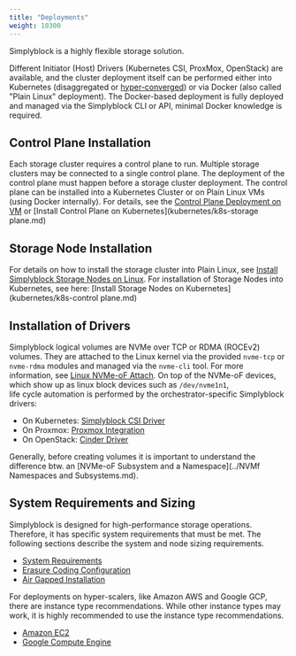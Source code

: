 ```yaml
---
title: "Deployments"
weight: 10300
---
```


Simplyblock is a highly flexible storage solution. 

Different Initiator (Host) Drivers (Kubernetes CSI, ProxMox, OpenStack) are available, and the cluster 
deployment itself can be performed either into Kubernetes (disaggregated or [hyper-converged](../architecture/concepts/hyper-converged.md)) 
or via Docker (also called "Plain Linux" deployment). The Docker-based deployment is fully 
deployed and managed via the Simplyblock CLI or API, minimal Docker knowledge is required. 

## Control Plane Installation

Each storage cluster requires a control plane to run. Multiple storage clusters may be connected to a single control 
plane. The deployment of the control plane must happen before a storage cluster deployment. 
The control plane can be installed into a Kubernetes Cluster or on Plain Linux VMs (using Docker internally).
For details, see the
[Control Plane Deployment on VM](install-on-linux/install-cp.md) or 
[Install Control Plane on Kubernetes](kubernetes/k8s-storage plane.md)

## Storage Node Installation

For details on how to install the storage cluster into Plain Linux, see
[Install Simplyblock Storage Nodes on Linux](install-on-linux/install-sp.md). 
For installation of Storage Nodes into Kubernetes, see here:
[Install Storage Nodes on Kubernetes](kubernetes/k8s-control plane.md)

## Installation of Drivers

Simplyblock logical volumes are NVMe over TCP or RDMA (ROCEv2) volumes. 
They are attached to the Linux kernel via the provided `nvme-tcp` or `nvme-rdma`
modules and managed via the `nvme-cli` tool. For more information, see
  [Linux NVMe-oF Attach](baremetal/index.md).
On top of the NVMe-oF devices, which show up as linux block devices such as `/dev/nvme1n1`,  
life cycle automation is performed by the orchestrator-specific Simplyblock drivers: 

- On Kubernetes: [Simplyblock CSI Driver](kubernetes/install-csi.md) 
- On Proxmox: [Proxmox Integration](proxmox/index.md) 
- On OpenStack: [Cinder Driver]()  

Generally, before creating volumes it is important to understand the difference btw. an
[NVMe-oF Subsystem and a Namespace](../NVMf Namespaces and Subsystems.md). 

## System Requirements and Sizing

Simplyblock is designed for high-performance storage operations. Therefore, it has specific system requirements that
must be met. The following sections describe the system and node sizing requirements. 

- [System Requirements](deployment-preparation/system-requirements.md)
- [Erasure Coding Configuration](deployment-preparation/erasure-coding-scheme.md)
- [Air Gapped Installation](air-gap/index.md)

For deployments on hyper-scalers, like Amazon AWS and Google GCP, there are instance type recommendations. While other
instance types may work, it is highly recommended to use the instance type recommendations.

- [Amazon EC2](deployment-preparation/cloud-instance-recommendations.md#aws-amazon-ec2-recommendations)
- [Google Compute Engine](deployment-preparation/cloud-instance-recommendations.md#google-compute-engine-recommendations)


